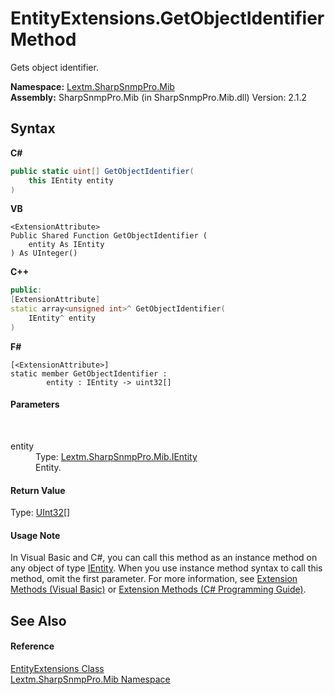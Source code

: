 # EntityExtensions.GetObjectIdentifier Method 
 

Gets object identifier.

**Namespace:**&nbsp;<a href="N_Lextm_SharpSnmpPro_Mib">Lextm.SharpSnmpPro.Mib</a><br />**Assembly:**&nbsp;SharpSnmpPro.Mib (in SharpSnmpPro.Mib.dll) Version: 2.1.2

## Syntax

**C#**<br />
``` C#
public static uint[] GetObjectIdentifier(
	this IEntity entity
)
```

**VB**<br />
``` VB
<ExtensionAttribute>
Public Shared Function GetObjectIdentifier ( 
	entity As IEntity
) As UInteger()
```

**C++**<br />
``` C++
public:
[ExtensionAttribute]
static array<unsigned int>^ GetObjectIdentifier(
	IEntity^ entity
)
```

**F#**<br />
``` F#
[<ExtensionAttribute>]
static member GetObjectIdentifier : 
        entity : IEntity -> uint32[] 

```


#### Parameters
&nbsp;<dl><dt>entity</dt><dd>Type: <a href="T_Lextm_SharpSnmpPro_Mib_IEntity">Lextm.SharpSnmpPro.Mib.IEntity</a><br />Entity.</dd></dl>

#### Return Value
Type: <a href="https://docs.microsoft.com/dotnet/api/system.uint32" target="_blank" rel="noopener noreferrer">UInt32</a>[]<br />

#### Usage Note
In Visual Basic and C#, you can call this method as an instance method on any object of type <a href="T_Lextm_SharpSnmpPro_Mib_IEntity">IEntity</a>. When you use instance method syntax to call this method, omit the first parameter. For more information, see <a href="https://docs.microsoft.com/dotnet/visual-basic/programming-guide/language-features/procedures/extension-methods" target="_blank" rel="noopener noreferrer">Extension Methods (Visual Basic)</a> or <a href="https://docs.microsoft.com/dotnet/csharp/programming-guide/classes-and-structs/extension-methods" target="_blank" rel="noopener noreferrer">Extension Methods (C# Programming Guide)</a>.

## See Also


#### Reference
<a href="T_Lextm_SharpSnmpPro_Mib_EntityExtensions">EntityExtensions Class</a><br /><a href="N_Lextm_SharpSnmpPro_Mib">Lextm.SharpSnmpPro.Mib Namespace</a><br />